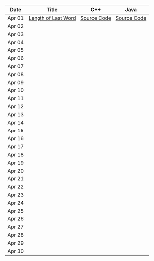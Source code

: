 | Date   | Title  | C++ | Java |
|--------|--------|-----|------|
| Apr 01 | [Length of Last Word](https://leetcode.com/problems/length-of-last-word/description/) | [Source Code](https://github.com/dhruvabhat24/Leetcode-2024/tree/main/April/Dhruvabhat24/C%2B%2B/April%2001) | [Source Code](https://github.com/dhruvabhat24/Leetcode-2024/tree/main/April/Dhruvabhat24/Java/April%2001) |
| Apr 02 |        |     |      |
| Apr 03 |        |     |      |
| Apr 04 |        |     |      |
| Apr 05 |        |     |      |
| Apr 06 |        |     |      |
| Apr 07 |        |     |      |
| Apr 08 |        |     |      |
| Apr 09 |        |     |      |
| Apr 10 |        |     |      |
| Apr 11 |        |     |      |
| Apr 12 |        |     |      |
| Apr 13 |        |     |      |
| Apr 14 |        |     |      |
| Apr 15 |        |     |      |
| Apr 16 |        |     |      |
| Apr 17 |        |     |      |
| Apr 18 |        |     |      |
| Apr 19 |        |     |      |
| Apr 20 |        |     |      |
| Apr 21 |        |     |      |
| Apr 22 |        |     |      |
| Apr 23 |        |     |      |
| Apr 24 |        |     |      |
| Apr 25 |        |     |      |
| Apr 26 |        |     |      |
| Apr 27 |        |     |      |
| Apr 28 |        |     |      |
| Apr 29 |        |     |      |
| Apr 30 |        |     |      |
